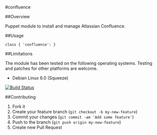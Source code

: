 #confluence

##Overview

Puppet module to install and manage Atlassian Confluence.

##Usage

```
class { 'confluence': }
```

##Limitations

The module has been tested on the following operating systems. Testing and patches for other platforms are welcome.

* Debian Linux 6.0 (Squeeze)

[![Build Status](https://travis-ci.org/tohuwabohu/tohuwabohu-confluence.png?branch=master)](https://travis-ci.org/tohuwabohu/tohuwabohu-confluence)

##Contributing

1. Fork it
2. Create your feature branch (`git checkout -b my-new-feature`)
3. Commit your changes (`git commit -am 'Add some feature'`)
4. Push to the branch (`git push origin my-new-feature`)
5. Create new Pull Request
